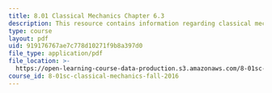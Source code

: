 ```yaml
---
title: 8.01 Classical Mechanics Chapter 6.3
description: This resource contains information regarding classical mechanics.
type: course
layout: pdf
uid: 919176767ae7c778d10271f9b8a397d0
file_type: application/pdf
file_location: >-
  https://open-learning-course-data-production.s3.amazonaws.com/8-01sc-classical-mechanics-fall-2016/919176767ae7c778d10271f9b8a397d0_MIT8_01F16_chapter6.3.pdf
course_id: 8-01sc-classical-mechanics-fall-2016
---
```

